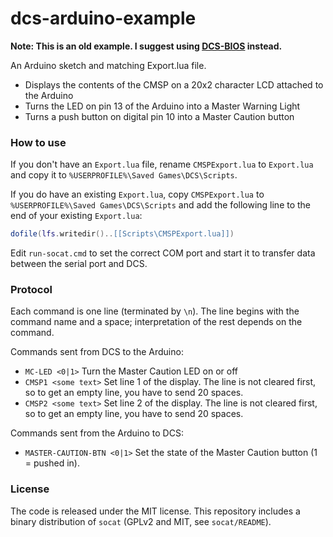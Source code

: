 dcs-arduino-example
===================

**Note: This is an old example. I suggest using [DCS-BIOS](https://github.com/dcs-bios/dcs-bios) instead.**

An Arduino sketch and matching Export.lua file.

* Displays the contents of the CMSP on a 20x2 character LCD attached to the Arduino
* Turns the LED on pin 13 of the Arduino into a Master Warning Light
* Turns a push button on digital pin 10 into a Master Caution button

### How to use

If you don't have an `Export.lua` file, rename `CMSPExport.lua` to `Export.lua` and copy it to `%USERPROFILE%\Saved Games\DCS\Scripts`.

If you do have an existing `Export.lua`, copy `CMSPExport.lua` to `%USERPROFILE%\Saved Games\DCS\Scripts` and add the following line to the end of your existing `Export.lua`:

````lua
dofile(lfs.writedir()..[[Scripts\CMSPExport.lua]])
````
Edit `run-socat.cmd` to set the correct COM port and start it to transfer data between the serial port and DCS.

### Protocol

Each command is one line (terminated by `\n`). The line begins with the command name and a space; interpretation of the rest depends on the command.

Commands sent from DCS to the Arduino:

* `MC-LED <0|1>` Turn the Master Caution LED on or off
* `CMSP1 <some text>` Set line 1 of the display. The line is not cleared first, so to get an empty line, you have to send 20 spaces.
* `CMSP2 <some text>` Set line 2 of the display. The line is not cleared first, so to get an empty line, you have to send 20 spaces.

Commands sent from the Arduino to DCS:

* `MASTER-CAUTION-BTN <0|1>` Set the state of the Master Caution button (1 = pushed in).

### License

The code is released under the MIT license.
This repository includes a binary distribution of `socat` (GPLv2 and MIT, see `socat/README`).
